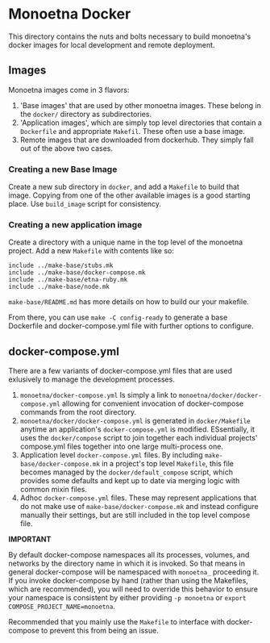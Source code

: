 # Monoetna Docker

This directory contains the nuts and bolts necessary to build monoetna's docker images for local
development and remote deployment.


## Images

Monoetna images come in 3 flavors:

1. 'Base images' that are used by other monoetna images.  These belong in the `docker/` directory as subdirectories.
2. 'Application images', which are simply top level directories that contain a `Dockerfile` and appropriate `Makefil`.  These often use a base image.
2.  Remote images that are downloaded from dockerhub.   They simply fall out of the above two cases.

### Creating a new Base Image

Create a new sub directory in `docker`, and add a `Makefile` to build that image.
Copying from one of the other available images is a good starting place.  Use `build_image` script for consistency.

### Creating a new application image

Create a directory with a unique name in the top level of the monoetna project.
Add a new `Makefile` with contents like so:

```
include ../make-base/stubs.mk
include ../make-base/docker-compose.mk
include ../make-base/etna-ruby.mk
include ../make-base/node.mk
```

`make-base/README.md` has more details on how to build our your makefile.

From there, you can use `make -C config-ready` to generate a base Dockerfile and docker-compose.yml file with
further options to configure.

## docker-compose.yml

There are a few variants of docker-compose.yml files that are used exlusively to manage the development
processes.

1. `monoetna/docker-compose.yml` Is simply a link to `monoetna/docker/docker-compose.yml` allowing for convenient 
    invocation of docker-compose commands from the root directory.
2. `monoetna/docker/docker-compose.yml` is generated in `docker/Makefile` anytime an application's
    `docker-compose.yml` is modified.  ESsentially, it uses the `docker/compose` script to join together each
    individual projects' compose.yml files together into one large multi-process one.
3. Application level `docker-compose.yml` files.  By including `make-base/docker-compose.mk` in a project's
    top level `Makefile`, this file becomes managed by the `docker/default_compose` script, which provides some
    defaults and kept up to date via merging logic with common mixin files.
4. Adhoc `docker-compose.yml` files.  These may represent applications that do not make use of `make-base/docker-compose.mk`
    and instead configure manually their settings, but are still included in the top level compose file.
    
**IMPORTANT**

By default docker-compose namespaces all its processes, volumes, and networks by the directory name in which
it is invoked.  So that means in general docker-compose will be namespaced with `monoetna_` proceeding it.
If you invoke docker-compose by hand (rather than using the Makefiles, which are recommended), you will need
to override this behavior to ensure your namespace is consistent by either providing `-p monoetna` or `export COMPOSE_PROJECT_NAME=monoetna`.

Recommended that you mainly use the `Makefile` to interface with docker-compose to prevent this from being an issue.
